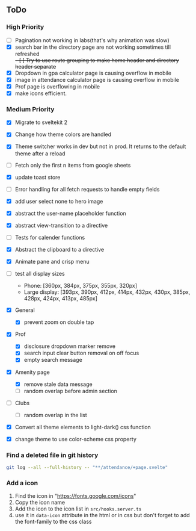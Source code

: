 ## ToDo

### High Priority
- [ ] Pagination not working in labs(that's why animation was slow)
- [x] search bar in the directory page are not working sometimes till refreshed  
  ~~- [ ] Try to use route grouping to make home header and directory header separate~~
- [x] Dropdown in gpa calculator page is causing overflow in mobile
- [x] image in attendance calculator page is causing overflow in mobile
- [x] Prof page is overflowing in mobile
- [x] make icons efficient.

### Medium Priority
- [x] Migrate to sveltekit 2
- [x] Change how theme colors are handled
- [x] Theme switcher works in dev but not in prod. It returns to the default theme after a reload
- [ ] Fetch only the first n items from google sheets
- [x] update toast store
- [ ] Error handling for all fetch requests to handle empty fields
- [x] add user select none to hero image
- [x] abstract the user-name placeholder function
- [x] abstract view-transition to a directive
- [ ] Tests for calender functions
- [x] Abstract the clipboard to a directive
- [x] Animate pane and crisp menu
- [ ] test all display sizes 
    - Phone: [360px, 384px, 375px, 355px, 320px]
    - Large display: [393px, 390px, 412px, 414px, 432px, 430px, 385px, 428px, 424px, 413px, 485px]

- [x] General
  - [x] prevent zoom on double tap
- [x] Prof
  - [x] disclosure dropdown marker remove
  - [x] search input clear button removal on off focus
  - [x] empty search message
- [x] Amenity page
  - [x] remove stale data message
  - [ ] random overlap before admin section
- [ ] Clubs
  - [ ] random overlap in the list
- [x] Convert all theme elements to light-dark() css function
- [x] change theme to use color-scheme css property

### Find a deleted file in git history

```bash
git log --all --full-history -- "**/attendance/+page.svelte"
```

### Add a icon

1. Find the icon in "https://fonts.google.com/icons"
2. Copy the icon name
3. Add the icon to the icon list in `src/hooks.server.ts`
4. use it in `data-icon` attribute in the html or in css but don't forget to add the font-family to the css class
